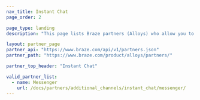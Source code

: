 ```yaml
---
nav_title: Instant Chat
page_order: 2

page_type: landing
description: "This page lists Braze partners (Alloys) who allow you to coordinate your messages with instant chat services."

layout: partner_page
partner_api: "https://www.braze.com/api/v1/partners.json"
partner_path: "https://www.braze.com/product/alloys/partners/"

partner_top_header: "Instant Chat"

valid_partner_list:
  - name: Messenger
    url: /docs/partners/additional_channels/instant_chat/messenger/
---
```

